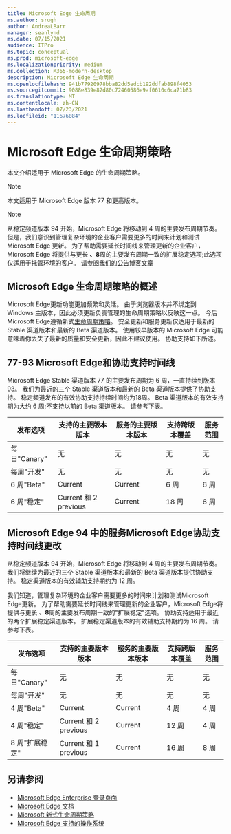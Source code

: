 ```yaml
---
title: Microsoft Edge 生命周期
ms.author: srugh
author: AndreaLBarr
manager: seanlynd
ms.date: 07/15/2021
audience: ITPro
ms.topic: conceptual
ms.prod: microsoft-edge
ms.localizationpriority: medium
ms.collection: M365-modern-desktop
description: Microsoft Edge 生命周期
ms.openlocfilehash: 941b77920978bba82dd5edcb192ddfab898f4053
ms.sourcegitcommit: 9088e839e82d80c72460586e9af0610c6ca71b83
ms.translationtype: MT
ms.contentlocale: zh-CN
ms.lasthandoff: 07/23/2021
ms.locfileid: "11676084"
---
```

# <a name="microsoft-edge-lifecycle-policy"></a>Microsoft Edge 生命周期策略

本文介绍适用于 Microsoft Edge 的生命周期策略。

> [!NOTE]
> 本文适用于 Microsoft Edge 版本 77 和更高版本。

> [!NOTE]
> 从稳定频道版本 94 开始，Microsoft Edge 将移动到 4 周的主要发布周期节奏。 但是，我们意识到管理复杂环境的企业客户需要更多的时间来计划和测试 Microsoft Edge 更新。 为了帮助需要延长时间线来管理更新的企业客户，Microsoft Edge 将提供与更长 **、8**周的主要发布周期一致的扩展稳定选项;此选项仅适用于托管环境的客户。 [请参阅我们的公告博客文章](https://blogs.windows.com/msedgedev/2021/07/15/opt-in-extended-stable-release-cycle/)

## <a name="overview-of-the-lifecycle-policy-for-microsoft-edge"></a>Microsoft Edge 生命周期策略的概述

Microsoft Edge更新功能更加频繁和灵活。 由于浏览器版本并不绑定到 Windows 主版本，因此必须更新负责管理的生命周期策略以反映这一点。 今后Microsoft Edge遵循新式[生命周期策略](https://support.microsoft.com/help/30881/modern-lifecycle-policy)。 安全更新和服务更新仅适用于最新的 Stable 渠道版本和最新的 Beta 渠道版本。 使用较早版本的 Microsoft Edge 可能意味着你丢失了最新的质量和安全更新，因此不建议使用。  协助支持如下所述。

## <a name="servicing-and-assisted-support-timeline-for-microsoft-edge-77-93"></a>77-93 Microsoft Edge和协助支持时间线

Microsoft Edge Stable 渠道版本 77 的主要发布周期为 6 周，一直持续到版本 93。  我们为最近的三个 Stable 渠道版本和最新的 Beta 渠道版本提供了协助支持。 稳定频道发布的有效协助支持持续时间约为18周。 Beta 渠道版本的有效支持期为大约 6 周;不支持以前的 Beta 渠道版本。  请参考下表。

|     发布选项              |     支持的主要版本版本    |     服务的主要版本版本    |     支持跨版本覆盖    |     服务范围    |
|---------------------------------|----------------------------------------|---------------------------------------|-----------------------------------------|---------------------------|
|     每日"Canary"              |     无                               |     无                              |     无                                |     无                  |
|     每周"开发"                |     无                               |     无                              |     无                                |     无                  |
|     6 周"Beta"               |     Current                            |     Current                           |     6 周                             |     6 周               |
|     6 周"稳定"             |     Current 和 2 previous             |     Current                           |     18 周                            |     6 周               |


## <a name="servicing-and-assisted-support-timeline-changes-in-microsoft-edge-94"></a>Microsoft Edge 94 中的服务Microsoft Edge协助支持时间线更改

从稳定频道版本 94 开始，Microsoft Edge 将移动到 4 周的主要发布周期节奏。 我们将继续为最近的三个 Stable 渠道版本和最新的 Beta 渠道版本提供协助支持。 稳定渠道版本的有效辅助支持期约为 12 周。

我们知道，管理复杂环境的企业客户需要更多的时间来计划和测试Microsoft Edge更新。 为了帮助需要延长时间线来管理更新的企业客户，Microsoft Edge将提供与更长 **、8**周的主要发布周期一致的"扩展稳定"选项。 协助支持适用于最近的两个扩展稳定渠道版本。 扩展稳定渠道版本的有效辅助支持期约为 16 周。 请参考下表。

|     发布选项              |     支持的主要版本版本    |     服务的主要版本版本    |     支持跨版本覆盖    |     服务范围    |
|---------------------------------|----------------------------------------|---------------------------------------|-----------------------------------------|---------------------------|
|     每日"Canary"              |     无                               |     无                              |     无                                |     无                  |
|     每周"开发"                |     无                               |     无                              |     无                                |     无                  |
|     4 周"Beta"               |     Current                            |     Current                           |     4 周                             |     4 周               |
|     4 周"稳定"             |     Current 和 2 previous             |     Current                           |     12 周                            |     4 周               |
|     8 周"扩展稳定"    |     Current 和 1 previous             |     Current                           |     16 周                            |     8 周               |

## <a name="see-also"></a>另请参阅

- [Microsoft Edge Enterprise 登录页面](https://aka.ms/EdgeEnterprise)
- [Microsoft Edge 文档](./index.yml)
- [Microsoft 新式生命周期策略](https://support.microsoft.com/help/30881/modern-lifecycle-policy)
- [Microsoft Edge 支持的操作系统](./microsoft-edge-supported-operating-systems.md)